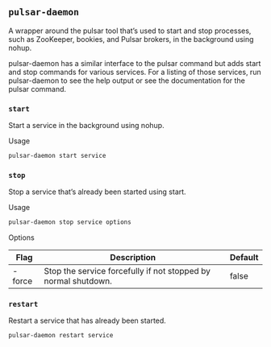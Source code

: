 ## `pulsar-daemon`

A wrapper around the pulsar tool that’s used to start and stop processes, such as ZooKeeper, bookies, and Pulsar brokers, in the background using nohup.

pulsar-daemon has a similar interface to the pulsar command but adds start and stop commands for various services. For a listing of those services, run pulsar-daemon to see the help output or see the documentation for the pulsar command.

### `start`
Start a service in the background using nohup.

Usage

```bash
pulsar-daemon start service
```

### `stop`
Stop a service that’s already been started using start.

Usage

```bash
pulsar-daemon stop service options
```

Options

|Flag|Description|Default|
|---|---|---|
|-force|Stop the service forcefully if not stopped by normal shutdown.|false|

### `restart`
Restart a service that has already been started.

```bash
pulsar-daemon restart service
```

